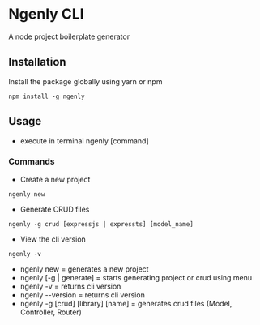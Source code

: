 # Ngenly CLI

A node project boilerplate generator

## Installation

Install the package globally using yarn or npm

```console
npm install -g ngenly
```

## Usage

- execute in terminal
  ngenly [command]

### Commands

- Create a new project

```console
ngenly new
```

- Generate CRUD files

```console
ngenly -g crud [expressjs | expressts] [model_name]
```

- View the cli version

```console
ngenly -v
```

- ngenly new = generates a new project
- ngenly [-g | generate] = starts generating project or crud using menu
- ngenly -v = returns cli version
- ngenly --version = returns cli version
- ngenly -g [crud] [library] [name] = generates crud files (Model, Controller, Router)
